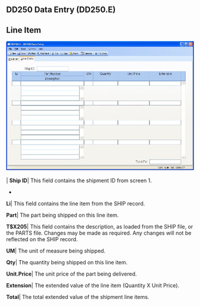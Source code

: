 ## DD250 Data Entry (DD250.E)
<PageHeader />

## Line Item

![](./DD250-E-2.jpg)

| **Ship ID**|  This field contains the shipment ID from screen 1.

-  
**Li**|  This field contains the line item from the SHIP record.

**Part**|  The part being shipped on this line item.

**T$X205**|  This field contains the description, as loaded from the SHIP
file, or the PARTS file. Changes
may be made as required. Any changes will not be reflected on the SHIP record.

**UM**|  The unit of measure being shipped.

**Qty**|  The quantity being shipped on this line item.

**Unit.Price**|  The unit price of the part being delivered.

**Extension**|  The extended value of the line item (Quantity X Unit Price).

**Total**|  The total extended value of the shipment line items.


<badge text= "Version 8.10.57 " vertical="middle" />

<PageFooter />

